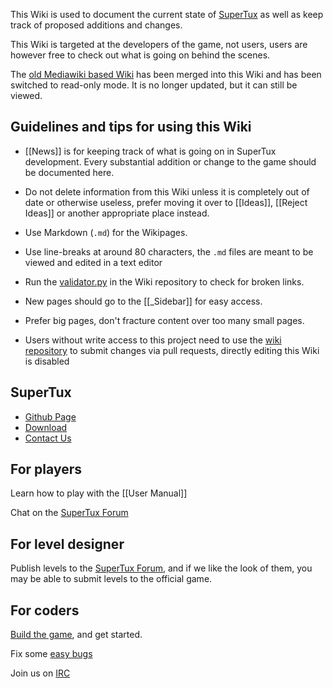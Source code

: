 This Wiki is used to document the current state of
[SuperTux](https://www.supertux.org) as well as keep track of proposed
additions and changes.

This Wiki is targeted at the developers of the game, not users, users
are however free to check out what is going on behind the scenes.

The [old Mediawiki based Wiki](http://supertux.lethargik.org/wiki/Main_Page) has been merged
into this Wiki and has been switched to read-only mode. It is no
longer updated, but it can still be viewed.

Guidelines and tips for using this Wiki
---------------------------------------

* [[News]] is for keeping track of what is going on in SuperTux
  development. Every substantial addition or change to the game should
  be documented here.

* Do not delete information from this Wiki unless it is completely out
  of date or otherwise useless, prefer moving it over to [[Ideas]],
  [[Reject Ideas]] or another appropriate place instead.

* Use Markdown (`.md`) for the Wikipages.

* Use line-breaks at around 80 characters, the `.md` files are meant to
  be viewed and edited in a text editor

* Run the [validator.py](https://raw.githubusercontent.com/wiki/SuperTux/supertux/validator.py)
  in the Wiki repository to check for broken links.

* New pages should go to the [[_Sidebar]] for easy access.

* Prefer big pages, don't fracture content over too many small pages.

* Users without write access to this project need to use the
  [wiki repository](https://github.com/SuperTux/wiki/wiki) to submit
  changes via pull requests, directly editing this Wiki is disabled

SuperTux
--------

* [Github Page](https://github.com/SuperTux/supertux)
* [Download](https://supertux.org/download.html)
* [Contact Us](https://www.supertux.org/contact.html)

For players
-----------

Learn how to play with the [[User Manual]]

Chat on the [SuperTux Forum](http://forum.freegamedev.net/viewforum.php?f=66&sid=7d271ca537028e81027e0b3cdab4f0ca)

For level designer
------------------

Publish levels to the [SuperTux Forum](http://forum.freegamedev.net/viewforum.php?f=66&sid=7d271ca537028e81027e0b3cdab4f0ca),
and if we like the look of them, you may be able to submit levels to the official game.

For coders
-----------

[Build the game](https://github.com/SuperTux/supertux/wiki/Building), and get started.

Fix some [easy bugs](https://github.com/SuperTux/supertux/issues?q=is%3Aopen+is%3Aissue+label%3Adifficulty%3Aeasy)

Join us on [IRC](https://github.com/SuperTux/supertux/wiki/IRC)
